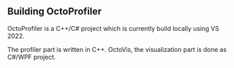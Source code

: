 ## Building OctoProfiler ##

OctoProfiler is a C++/C# project which is currently build locally using VS 2022.

The profiler part is written in C++. OctoVis, the visualization part is done as C#/WPF project.